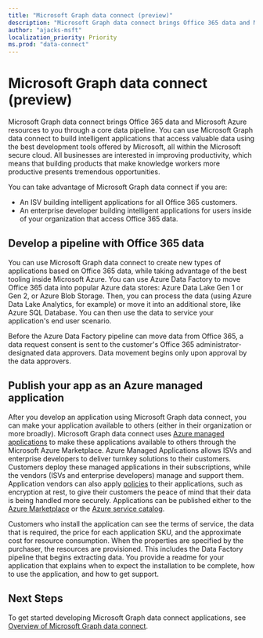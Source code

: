 ```yaml
---
title: "Microsoft Graph data connect (preview)"
description: "Microsoft Graph data connect brings Office 365 data and Microsoft Azure resources to you through a core data pipeline. You can use Microsoft Graph data connect to build intelligent applications that access valuable data using the best development tools offered by Microsoft, all within the Microsoft secure cloud. All businesses are interested in improving productivity, which means that building products that make knowledge workers more productive presents tremendous opportunities. "
author: "ajacks-msft"
localization_priority: Priority
ms.prod: "data-connect"
---
```


# Microsoft Graph data connect (preview)

Microsoft Graph data connect brings Office 365 data and Microsoft Azure resources to you through a core data pipeline. You can use Microsoft Graph data connect to build intelligent applications that access valuable data using the best development tools offered by Microsoft, all within the Microsoft secure cloud. All businesses are interested in improving productivity, which means that building products that make knowledge workers more productive presents tremendous opportunities. 

You can take advantage of Microsoft Graph data connect if you are:

- An ISV building intelligent applications for all Office 365 customers.
- An enterprise developer building intelligent applications for users inside of your organization that access Office 365 data.

## Develop a pipeline with Office 365 data
You can use Microsoft Graph data connect to create new types of applications based on Office 365 data, while taking advantage of the best tooling inside Microsoft Azure. You can use Azure Data Factory to move Office 365 data into popular Azure data stores: Azure Data Lake Gen 1 or Gen 2, or Azure Blob Storage. Then, you can process the data (using Azure Data Lake Analytics, for example) or move it into an additional store, like Azure SQL Database. You can then use the data to service your application's end user scenario.

Before the Azure Data Factory pipeline can move data from Office 365, a data request consent is sent to the customer's Office 365 administrator-designated data approvers. Data movement begins only upon approval by the data approvers.

## Publish your app as an Azure managed application
After you develop an application using Microsoft Graph data connect, you can make your application available to others (either in their organization or more broadly). Microsoft Graph data connect uses [Azure managed applications](https://docs.microsoft.com/en-us/azure/managed-applications/overview) to make these applications available to others through the Microsoft Azure Marketplace. Azure Managed Applications allows ISVs and enterprise developers to deliver turnkey solutions to their customers. Customers deploy these managed applications in their subscriptions, while the vendors (ISVs and enterprise developers) manage and support them. Application vendors can also apply [policies](https://docs.microsoft.com/en-us/azure/managed-applications/overview#azure-policy) to their applications, such as encryption at rest, to give their customers the peace of mind that their data is being handled more securely. Applications can be published either to the [Azure Marketplace](https://docs.microsoft.com/en-us/azure/managed-applications/publish-marketplace-app) or the [Azure service catalog](https://docs.microsoft.com/en-us/azure/managed-applications/publish-service-catalog-app).

Customers who install the application can see the terms of service, the data that is required, the price for each application SKU, and the approximate cost for resource consumption. When the properties are specified by the purchaser, the resources are provisioned. This includes the Data Factory pipeline that begins extracting data. You provide a readme for your application that explains when to expect the installation to be complete, how to use the application, and how to get support.

## Next Steps 
To get started developing Microsoft Graph data connect applications, see [Overview of Microsoft Graph data connect](data-connect-concept-overview.md).
